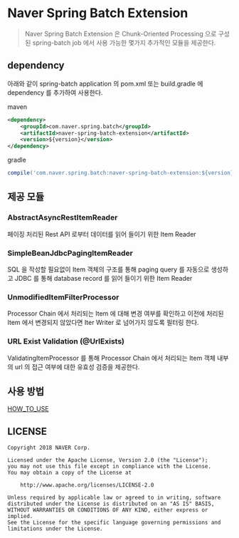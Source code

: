 # Naver Spring Batch Extension
> Naver Spring Batch Extension 은 Chunk-Oriented Processing 으로 구성된 spring-batch job 에서 사용 가능한 몇가지 추가적인 모듈을 제공한다.

## dependency
 아래와 같이 spring-batch application 의 pom.xml 또는 build.gradle 에 dependency 를 추가하여 사용한다.

maven
```xml
<dependency>
    <groupId>com.naver.spring.batch</groupId>
    <artifactId>naver-spring-batch-extension</artifactId>
    <version>${version}</version>
</dependency>
```
gradle
```groovy
compile('com.naver.spring.batch:naver-spring-batch-extension:${version}')
```

## 제공 모듈

### AbstractAsyncRestItemReader
 페이징 처리된 Rest API 로부터 데이터를 읽어 들이기 위한 Item Reader

### SimpleBeanJdbcPagingItemReader
 SQL 을 작성할 필요없이 Item 객체의 구조를 통해 paging query 를 자동으로 생성하고 JDBC 를 통해 database record 를 읽어 들이기 위한 Item Reader

### UnmodifiedItemFilterProcessor
 Processor Chain 에서 처리되는 Item 에 대해 변경 여부를 확인하고 이전에 처리된 Item 에서 변경되지 않았다면 Iter Writer 로 넘어가지 않도록 필터링 한다.

### URL Exist Validation (@UrlExists)
 ValidatingItemProcessor 를 통해 Processor Chain 에서 처리되는 Item 객체 내부의 url 의 접근 여부에 대한 유효성 검증을 제공한다.

## 사용 방법

 [HOW_TO_USE](docs/HOW_TO_USE.md)
 
## LICENSE

```
Copyright 2018 NAVER Corp.

Licensed under the Apache License, Version 2.0 (the "License");
you may not use this file except in compliance with the License.
You may obtain a copy of the License at

    http://www.apache.org/licenses/LICENSE-2.0

Unless required by applicable law or agreed to in writing, software
distributed under the License is distributed on an "AS IS" BASIS,
WITHOUT WARRANTIES OR CONDITIONS OF ANY KIND, either express or implied.
See the License for the specific language governing permissions and
limitations under the License.
```
